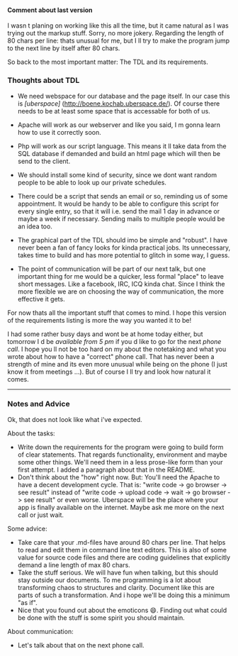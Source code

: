 #### Comment about last version

I wasn t planing on working like this all the time, but it came natural as 
I was trying out the markup stuff. Sorry, no more jokery.
Regarding the length of 80 chars per line: thats unusual for me, but I ll
try to make the program jump to the next line by itself after 80 chars.

So back to the most important matter: The TDL and its requirements.

### **Thoughts about TDL**

- We need webspace for our database and the page itself. In our case this
  is *[uberspace]* (http://boene.kochab.uberspace.de/). Of course there needs to
  be at least some space that is accessable for both of us.

- Apache will work as our webserver and like you said, I m gonna learn how to
  use it correctly soon.

- Php will work as our script language. This means it ll take data from the 
  SQL database if demanded and build an html page which will then be send to 
  the client.

- We should install some kind of security, since we dont want random people to
  be able to look up our private schedules.

- There could be a script that sends an email or so, reminding us of some 
  appointment. It would be handy to be able to configure this script for every
  single entry, so that it will i.e. send the mail 1 day in advance or maybe 
  a week if necessary. Sending mails to multiple people would be an idea too.

- The graphical part of the TDL should imo be simple and "robust". I have never
  been a fan of fancy looks for kinda practical jobs. Its unnecessary, takes 
  time to build and has more potential to glitch in some way, I guess.

- The point of communication will be part of our next talk, but one important
  thing for me would be a quicker, less formal "place" to leave short messages.
  Like a facebook, IRC, ICQ kinda chat. Since I think the more flexible we are
  on choosing the way of communication, the more effective it gets.

For now thats all the important stuff that comes to mind. I hope this version 
of the requirements listing is more the way you wanted it to be!

I had some rather busy days and wont be at home today either, but tomorrow I d
be *available from 5 pm* if you d like to go for the next *phone call*. I hope
you ll not be too hard on my about the notetaking and what you wrote about how
to have a "correct" phone call. That has never been a strength of mine and its
even more unusual while being on the phone (I just know it from meetings ...).
But of course I ll try and look how natural it comes.
  
-------------------------------------------------------------------------------

### Notes and Advice

Ok, that does not look like what i've expected.

About the tasks:

* Write down the requirements for the program were going to build form of clear
  statements. That regards functionality, environment and maybe some other things.
  We'll need them in a less prose-like form than your first attempt. I added a 
  paragraph about that in the README.
* Don't think about the "how" right now. But: You'll need the Apache to have a 
  decent development cycle. That is: "write code -> go browser -> see result"
  instead of "write code -> upload code -> wait -> go browser -> see result" or
  even worse. Uberspace will be the place where your app is finally available 
  on the internet. Maybe ask me more on the next call or just wait.

Some advice:

* Take care that your .md-files have around 80 chars per line. That helps to
  read and edit them in command line text editors. This is also of some value
  for source code files and there are coding guidelines that explicitly demand a
  line length of max 80 chars.
* Take the stuff serious. We will have fun when talking, but this should stay
  outside our documents. To me programming is a lot about transforming chaos
  to structures and clarity. Document like this are parts of such a transformation.
  And i hope we'll be doing this a minimum "as if".
* Nice that you found out about the emoticons :smile:. Finding out what could
  be done with the stuff is some spirit you should maintain.

About communication:

* Let's talk about that on the next phone call.    
